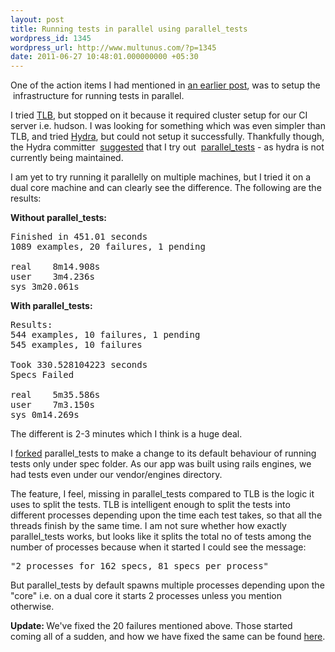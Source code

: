 ```yaml
---
layout: post
title: Running tests in parallel using parallel_tests
wordpress_id: 1345
wordpress_url: http://www.multunus.com/?p=1345
date: 2011-06-27 10:48:01.000000000 +05:30
---
```

One of the action items I had mentioned in <a href="http://www.multunus.com/2011/06/takeaways-from-ruby-conf-india-2011/">an earlier post</a>, was to setup the  infrastructure for running tests in parallel.

I tried <a href="http://test-load-balancer.github.com/">TLB</a>, but stopped on it because it required cluster setup for our CI server i.e. hudson. I was looking for something which was even simpler than TLB, and tried <a href="https://github.com/ngauthier/hydra">Hydra</a>, but could not setup it successfully. Thankfully though, the Hydra committer  <a href="https://github.com/ngauthier/hydra/issues/48">suggested</a> that I try out  <a href="https://github.com/grosser/parallel_tests">parallel_tests</a> - as hydra is not currently being maintained.

I am yet to try running it parallelly on multiple machines, but I tried it on a dual core machine and can clearly see the difference. The following are the results:

<strong>Without parallel_tests:</strong>
<pre>Finished in 451.01 seconds
1089 examples, 20 failures, 1 pending

real	8m14.908s
user	3m4.236s
sys	3m20.061s</pre>
<strong>With parallel_tests:</strong>
<pre>Results:
544 examples, 10 failures, 1 pending
545 examples, 10 failures

Took 330.528104223 seconds
Specs Failed

real	5m35.586s
user	7m3.150s
sys	0m14.269s</pre>
The different is 2-3 minutes which I think is a huge deal.

I <a href="https://github.com/leenasn/parallel_tests">forked</a> parallel_tests to make a change to its default behaviour of running tests only under spec folder. As our app was built using rails engines, we had tests even under our vendor/engines directory.

The feature, I feel, missing in parallel_tests compared to TLB is the logic it uses to split the tests. TLB is intelligent enough to split the tests into different processes depending upon the time each test takes, so that all the threads finish by the same time. I am not sure whether how exactly parallel_tests works, but looks like it splits the total no of tests among the number of processes because when it started I could see the message:
<pre>"2 processes for 162 specs, 81 specs per process"</pre>
But parallel_tests by default spawns multiple processes depending upon the "core" i.e. on a dual core it starts 2 processes unless you mention otherwise.

<strong>Update: </strong>We've fixed the 20 failures mentioned above. Those started coming all of a sudden, and how we have fixed the same can be found <a href="http://www.multunus.com/2011/06/rspec-issue-with-include-helper-in-spec/">here</a>.
